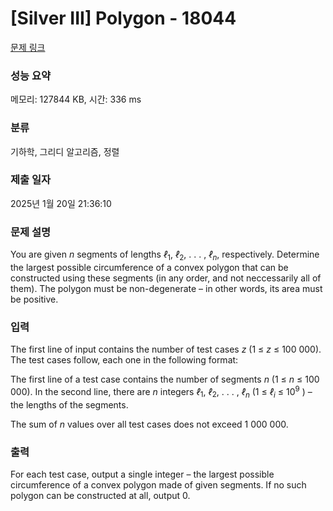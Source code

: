 # [Silver III] Polygon - 18044 

[문제 링크](https://www.acmicpc.net/problem/18044) 

### 성능 요약

메모리: 127844 KB, 시간: 336 ms

### 분류

기하학, 그리디 알고리즘, 정렬

### 제출 일자

2025년 1월 20일 21:36:10

### 문제 설명

<p>You are given <em>n</em> segments of lengths <em>ℓ</em><sub>1</sub>, <em>ℓ</em><sub>2</sub>, . . . , <em>ℓ</em><em><sub>n</sub></em>, respectively. Determine the largest possible circumference of a convex polygon that can be constructed using these segments (in any order, and not neccessarily all of them). The polygon must be non-degenerate – in other words, its area must be positive.</p>

### 입력 

 <p>The first line of input contains the number of test cases <em>z</em> (1 ≤ <em>z</em> ≤ 100 000). The test cases follow, each one in the following format:</p>

<p>The first line of a test case contains the number of segments <em>n</em> (1 ≤ <em>n</em> ≤ 100 000). In the second line, there are <em>n</em> integers <em>ℓ</em><sub>1</sub>, <em>ℓ</em><sub>2</sub>, . . . , <em>ℓ</em><em><sub>n</sub></em> (1 ≤ <em>ℓ<sub>i</sub></em> ≤ 10<sup>9</sup> ) – the lengths of the segments.</p>

<p>The sum of <em>n</em> values over all test cases does not exceed 1 000 000.</p>

### 출력 

 <p>For each test case, output a single integer – the largest possible circumference of a convex polygon made of given segments. If no such polygon can be constructed at all, output 0.</p>

